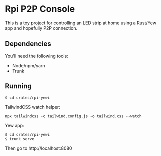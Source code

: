 # Rpi P2P Console

This is a toy project for controlling an LED strip at home
using a Rust/Yew app and hopefully P2P connection.

## Dependencies

You'll need the following tools:

- Node/npm/yarn
- Trunk

## Running

```
$ cd crates/rpi-yewi
```

TailwindCSS watch helper:

```
npx tailwindcss -c tailwind.config.js -o tailwind.css --watch
```

Yew app:

```
$ cd crates/rpi-yewi
$ trunk serve
```

Then go to http://localhost:8080
